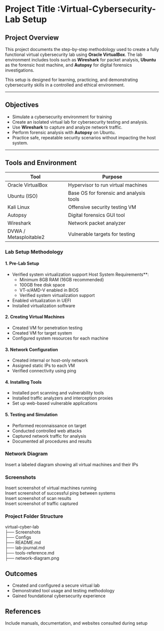 # Project Title :Virtual-Cybersecurity-Lab Setup


## Project Overview  
This project documents the step-by-step methodology used to create a fully functional virtual cybersecurity lab using **Oracle VirtualBox**. The lab environment includes tools such as **Wireshark** for packet analysis, **Ubuntu** as the forensic host machine, and **Autopsy** for digital forensics investigations.

This setup is designed for learning, practicing, and demonstrating cybersecurity skills in a controlled and ethical environment.

---


## Objectives  
- Simulate a cybersecurity environment for training  
- Create an isolated virtual lab for cybersecurity testing and analysis.
- Use **Wireshark** to capture and analyze network traffic.
- Perform forensic analysis with **Autopsy** on Ubuntu.
- Practice safe, repeatable security scenarios without impacting the host system.

---

## Tools and Environment  
| Tool           | Purpose                               |
|----------------|----------------------------------------|
| Oracle VirtualBox | Hypervisor to run virtual machines |
| Ubuntu (ISO)   | Base OS for forensic and analysis tools |
| Kali Linux     | Offensive security testing VM          |
| Autopsy        | Digital forensics GUI tool             |
| Wireshark      | Network packet analyzer                |
| DVWA / Metasploitable2 | Vulnerable targets for testing |

### Lab Setup Methodology

#### 1.  Pre-Lab Setup
- Verified system virtualization support  Host System Requirements**:
  - Minimum 8GB RAM (16GB recommended)
  - 100GB free disk space
  - VT-x/AMD-V enabled in BIOS
  - Verified system virtualization support 
- Enabled virtualization in UEFI  
- Installed virtualization software

#### 2. Creating Virtual Machines  
- Created VM for penetration testing  
- Created VM for target system  
- Configured system resources for each machine

#### 3. Network Configuration  
- Created internal or host-only network  
- Assigned static IPs to each VM  
- Verified connectivity using ping

#### 4. Installing Tools  
- Installed port scanning and vulnerability tools  
- Installed traffic analyzers and interception proxies  
- Set up web-based vulnerable applications

#### 5. Testing and Simulation  
- Performed reconnaissance on target  
- Conducted controlled web attacks  
- Captured network traffic for analysis  
- Documented all procedures and results

### Network Diagram  
Insert a labeled diagram showing all virtual machines and their IPs

### Screenshots  
Insert screenshot of virtual machines running  
Insert screenshot of successful ping between systems  
Insert screenshot of scan results  
Insert screenshot of traffic captured

### Project Folder Structure  
virtual-cyber-lab  
├── Screenshots  
├── Configs  
├── README.md  
├── lab-journal.md  
├── tools-reference.md  
├── network-diagram.png

## Outcomes  
- Created and configured a secure virtual lab  
- Demonstrated tool usage and testing methodology    
- Gained foundational cybersecurity experience

## References  
Include manuals, documentation, and websites consulted during setup
